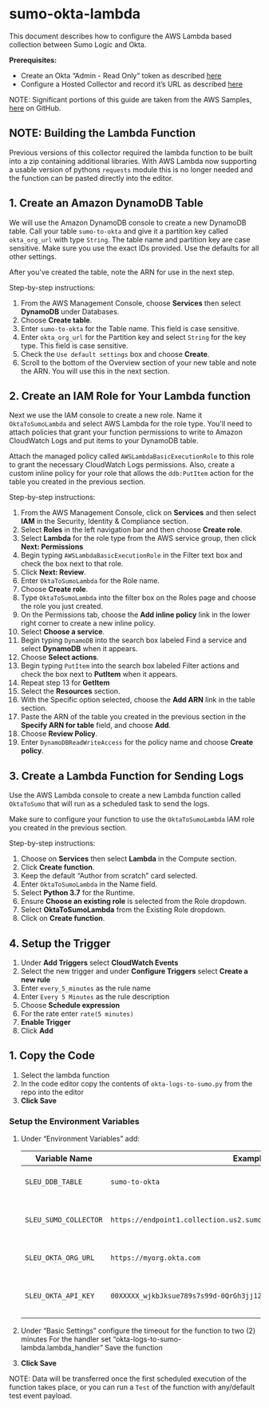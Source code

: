 # sumo-okta-lambda

This document describes how to configure the AWS Lambda based collection between Sumo Logic and Okta.

**Prerequisites:**

* Create an Okta “Admin - Read Only” token as described [here](https://developer.okta.com/docs/api/getting_started/getting_a_token)
* Configure a Hosted Collector and record it’s URL as described [here](https://help.sumologic.com/Send-Data/Hosted-Collectors/Configure-a-Hosted-Collector)

NOTE: Significant portions of this guide are taken from the AWS Samples, [here](https://github.com/aws-samples/aws-serverless-workshops/tree/master/WebApplication/3_ServerlessBackend) on GitHub.


<!--## Building the Lambda Function
The code here is the basic lambda function, it requres some supporting libraries to be bundled and the documentation assumes you have built the zip file.

There are two steps for preparing the function for upload to AWS. Firstly clone this project, then:

1. Build the lib folder (on Linux/Mac), in the root of the project:

`pip3 install -t lib/ --upgrade requests requests_toolbelt`

NOTE: The `requests_toolbelt` is needed specifically for AWS Lambda, see here.


For packaging the zip, from this directory:

`zip -r okta-logs-to-sumo.zip . -x "*.git*" -x "*.DS_Store*"`-->

## NOTE: Building the Lambda Function
Previous versions of this collector required the lambda function to be built into a zip containing additional libraries. With AWS Lambda now supporting a usable version of pythons `requests` module this is no longer needed and the function can be pasted directly into the editor.

## 1. Create an Amazon DynamoDB Table
We will use the Amazon DynamoDB console to create a new DynamoDB table. Call your table `sumo-to-okta` and give it a partition key called `okta_org_url` with type `String`. The table name and partition key are case sensitive. Make sure you use the exact IDs provided. Use the defaults for all other settings.

After you've created the table, note the ARN for use in the next step.

Step-by-step instructions:

1. From the AWS Management Console, choose **Services** then select **DynamoDB** under Databases.
1. Choose **Create table**.
1. Enter `sumo-to-okta` for the Table name. This field is case sensitive.
1. Enter `okta_org_url` for the Partition key and select `String` for the key type. This field is case sensitive.
1. Check the `Use default settings` box and choose **Create**.
1. Scroll to the bottom of the Overview section of your new table and note the ARN. You will use this in the next section.


## 2. Create an IAM Role for Your Lambda function
Next we use the IAM console to create a new role. Name it `OktaToSumoLambda` and select AWS Lambda for the role type. You'll need to attach policies that grant your function permissions to write to Amazon CloudWatch Logs and put items to your DynamoDB table.

Attach the managed policy called `AWSLambdaBasicExecutionRole` to this role to grant the necessary CloudWatch Logs permissions. Also, create a custom inline policy for your role that allows the `ddb:PutItem` action for the table you created in the previous section.

Step-by-step instructions:

1. From the AWS Management Console, click on **Services** and then select **IAM** in the Security, Identity & Compliance section.
1. Select **Roles** in the left navigation bar and then choose **Create role**.
1. Select **Lambda** for the role type from the AWS service group, then click **Next: Permissions**
1. Begin typing `AWSLambdaBasicExecutionRole` in the Filter text box and check the box next to that role.
1. Click **Next: Review**.
1. Enter `OktaToSumoLambda` for the Role name.
1. Choose **Create role**.
1. Type `OktaToSumoLambda` into the filter box on the Roles page and choose the role you just created.
1. On the Permissions tab, choose the **Add inline policy** link in the lower right corner to create a new inline policy. 
1. Select **Choose a service**.
1. Begin typing `DynamoDB` into the search box labeled Find a service and select **DynamoDB** when it appears.
1. Choose **Select actions**.
1. Begin typing `PutItem` into the search box labeled Filter actions and check the box next to **PutItem** when it appears.
1. Repeat step 13 for **GetItem** 
1. Select the **Resources** section.
1. With the Specific option selected, choose the **Add ARN** link in the table section.
1. Paste the ARN of the table you created in the previous section in the **Specify ARN for table** field, and choose **Add**.
1. Choose **Review Policy**.
1. Enter `DynamoDBReadWriteAccess` for the policy name and choose **Create policy**.


## 3. Create a Lambda Function for Sending Logs

Use the AWS Lambda console to create a new Lambda function called `OktaToSumo` that will run as a scheduled task to send the logs.

Make sure to configure your function to use the `OktaToSumoLambda` IAM role you created in the previous section.

Step-by-step instructions:

1. Choose on **Services** then select **Lambda** in the Compute section.
1. Click **Create function**.
1. Keep the default “Author from scratch” card selected.
1. Enter `OktaToSumoLambda` in the Name field.
1. Select **Python 3.7** for the Runtime.
1. Ensure **Choose an existing role** is selected from the Role dropdown.
1. Select **OktaToSumoLambda** from the Existing Role dropdown.
1. Click on **Create function**.

## 4. Setup the Trigger

1. Under **Add Triggers** select **CloudWatch Events**
1. Select the new trigger and under **Configure Triggers** select **Create a new rule**
1. Enter `every_5_minutes` as the rule name
1. Enter `Every 5 Minutes` as the rule description
1. Choose **Schedule expression**
1. For the rate enter `rate(5 minutes)`
1. **Enable Trigger**
1. Click **Add**

## 1. Copy the Code

1. Select the lambda function
1. In the code editor copy the contents of `okta-logs-to-sumo.py` from the repo into the editor
2. **Click Save**

### Setup the Environment Variables

1. Under “Environment Variables” add:

	| Variable Name | Example Value | Description |
	|---|---|---|
	| `SLEU_DDB_TABLE` | `sumo-to-okta` | The DynamoDB table name |
	| `SLEU_SUMO_COLLECTOR ` | `https://endpoint1.collection.us2.sumologic.com/receiver/v1/http/<REDACTED> ` | URL for Sumo Logic Hosted collector |
	| `SLEU_OKTA_ORG_URL ` | `https://myorg.okta.com` | The URL of your Okta instance |
	| `SLEU_OKTA_API_KEY ` | `00XXXXX_wjkbJksue789s7s99d-0QrGh3jj12rAQ` | API key generated for Okta Access |

2. Under “Basic Settings” configure the timeout for the function to two (2) minutes
For the handler set “okta-logs-to-sumo-lambda.lambda_handler”
Save the function

3. **Click Save**

NOTE: Data will be transferred once the first scheduled execution of the function takes place, or you can run a `Test` of the function with any/default test event payload.

